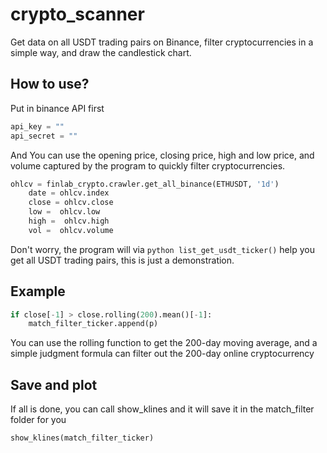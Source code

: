 # crypto_scanner
Get data on all USDT trading pairs on Binance, filter cryptocurrencies in a simple way, and draw the candlestick chart.

## How to use?
Put in binance API first 
```python 
api_key = ""
api_secret = ""
```
And You can use the opening price, closing price, high and low price, and volume captured by the program to quickly filter cryptocurrencies.

```python 
ohlcv = finlab_crypto.crawler.get_all_binance(ETHUSDT, '1d')
    date = ohlcv.index  
    close = ohlcv.close
    low =  ohlcv.low 
    high =  ohlcv.high
    vol =  ohlcv.volume 
```
Don't worry, the program will via ```python list_get_usdt_ticker()``` help you get all USDT trading pairs, this is just a demonstration.

## Example 


```python
if close[-1] > close.rolling(200).mean()[-1]:
    match_filter_ticker.append(p)
```
You can use the rolling function to get the 200-day moving average, and a simple judgment formula can filter out the 200-day online cryptocurrency

## Save and plot

If all is done, you can call show_klines and it will save it in the match_filter folder for you
```python
show_klines(match_filter_ticker)
```



